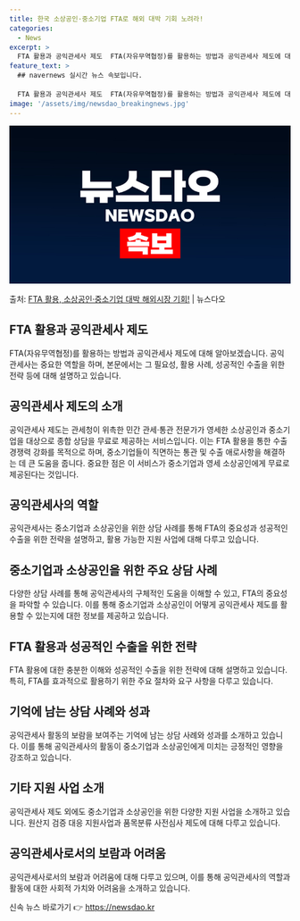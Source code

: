 ```yaml
---
title: 한국 소상공인·중소기업 FTA로 해외 대박 기회 노려라!
categories:
  - News
excerpt: >
  FTA 활용과 공익관세사 제도  FTA(자유무역협정)를 활용하는 방법과 공익관세사 제도에 대해 알아보겠습니다…
feature_text: >
  ## navernews 실시간 뉴스 속보입니다.

  FTA 활용과 공익관세사 제도  FTA(자유무역협정)를 활용하는 방법과 공익관세사 제도에 대해 알아보겠습니다…
image: '/assets/img/newsdao_breakingnews.jpg'
---
```


![뉴스다오 속보](/assets/img/newsdao_breakingnews.jpg)

<p>출처: <a href="https://newsdao.kr/4574" rel="dofollow">FTA 활용, 소상공인·중소기업 대박 해외시장 기회!</a> | 뉴스다오</p>

<h2 data-ke-size="size26">FTA 활용과 공익관세사 제도</h2>
<p data-ke-size="size16">FTA(자유무역협정)를 활용하는 방법과 공익관세사 제도에 대해 알아보겠습니다. 공익관세사는 중요한 역할을 하며, 본문에서는 그 필요성, 활용 사례, 성공적인 수출을 위한 전략 등에 대해 설명하고 있습니다.</p>

<h2 data-ke-size="size23">공익관세사 제도의 소개</h2>
<p data-ke-size="size16">공익관세사 제도는 관세청이 위촉한 민간 관세·통관 전문가가 영세한 소상공인과 중소기업을 대상으로 종합 상담을 무료로 제공하는 서비스입니다. 이는 FTA 활용을 통한 수출 경쟁력 강화를 목적으로 하며, 중소기업들이 직면하는 통관 및 수출 애로사항을 해결하는 데 큰 도움을 줍니다. 중요한 점은 이 서비스가 중소기업과 영세 소상공인에게 무료로 제공된다는 것입니다.</p>

<h2 data-ke-size="size23">공익관세사의 역할</h2>
<p data-ke-size="size16">공익관세사는 중소기업과 소상공인을 위한 상담 사례를 통해 FTA의 중요성과 성공적인 수출을 위한 전략을 설명하고, 활용 가능한 지원 사업에 대해 다루고 있습니다.</p>

<h2 data-ke-size="size23">중소기업과 소상공인을 위한 주요 상담 사례</h2>
<p data-ke-size="size16">다양한 상담 사례를 통해 공익관세사의 구체적인 도움을 이해할 수 있고, FTA의 중요성을 파악할 수 있습니다. 이를 통해 중소기업과 소상공인이 어떻게 공익관세사 제도를 활용할 수 있는지에 대한 정보를 제공하고 있습니다.</p>

<h2 data-ke-size="size23">FTA 활용과 성공적인 수출을 위한 전략</h2>
<p data-ke-size="size16">FTA 활용에 대한 충분한 이해와 성공적인 수출을 위한 전략에 대해 설명하고 있습니다. 특히, FTA를 효과적으로 활용하기 위한 주요 절차와 요구 사항을 다루고 있습니다.</p>

<h2 data-ke-size="size23">기억에 남는 상담 사례와 성과</h2>
<p data-ke-size="size16">공익관세사 활동의 보람을 보여주는 기억에 남는 상담 사례와 성과를 소개하고 있습니다. 이를 통해 공익관세사의 활동이 중소기업과 소상공인에게 미치는 긍정적인 영향을 강조하고 있습니다.</p>

<h2 data-ke-size="size23">기타 지원 사업 소개</h2>
<p data-ke-size="size16">공익관세사 제도 외에도 중소기업과 소상공인을 위한 다양한 지원 사업을 소개하고 있습니다. 원산지 검증 대응 지원사업과 품목분류 사전심사 제도에 대해 다루고 있습니다.</p>

<h2 data-ke-size="size23">공익관세사로서의 보람과 어려움</h2>
<p data-ke-size="size16">공익관세사로서의 보람과 어려움에 대해 다루고 있으며, 이를 통해 공익관세사의 역할과 활동에 대한 사회적 가치와 어려움을 소개하고 있습니다.</p> 

신속 뉴스 바로가기 👉 <a href="https://newsdao.kr" rel="dofollow">https://newsdao.kr</a>


